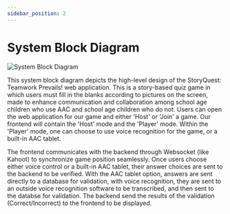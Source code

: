 ```yaml
---
sidebar_position: 2
---
```


# System Block Diagram

![System Block Diagram](/documentation/static/img/system-block-diagram.png)

This system block diagram depicts the high-level design of the StoryQuest: Teamwork Prevails! web application. This is a story-based quiz game
in which users must fill in the blanks according to pictures on the screen, made to enhance communication and collaboration among school age children
who use AAC and school age children who do not. Users can open the web application for our game and either 'Host' or 'Join' a game. Our frontend will contain the 'Host' mode and the 
'Player' mode. Within the 'Player' mode, one can choose to use voice recognition for the game, or a built-in AAC tablet. 

The frontend communicates with the backend through Websocket (like Kahoot) to synchronize game position seamlessly. Once users choose
either voice control or a built-in AAC tablet, their answer choices are sent to the backend to be verified. With the AAC tablet option, answers
are sent directly to a database for validation, with voice recognition, they are sent to an outside voice recognition software to be
transcribed, and then sent to the databse for validation. The backend send the results of the validation (Correct/Incorrect) to the frontend to be displayed. 




 